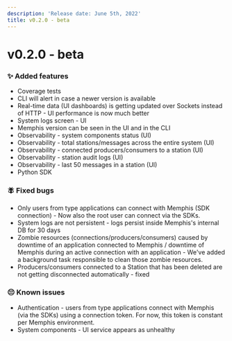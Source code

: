 ```yaml
---
description: 'Release date: June 5th, 2022'
title: v0.2.0 - beta
---
```


# v0.2.0 - beta

<Subtitle></Subtitle>

### ✨ Added features

* Coverage tests
* CLI will alert in case a newer version is available
* Real-time data (UI dashboards) is getting updated over Sockets instead of HTTP - UI performance is now much better
* System logs screen - UI
* Memphis version can be seen in the UI and in the CLI
* Observability - system components status (UI)
* Observability - total stations/messages across the entire system (UI)
* Observability - connected producers/consumers to a station (UI)
* Observability - station audit logs (UI)
* Observability - last 50 messages in a station (UI)
* Python SDK

### 🪰 Fixed bugs

* Only users from type applications can connect with Memphis (SDK connection) - Now also the root user can connect via the SDKs.
* System logs are not persistent - logs persist inside Memphis's internal DB for 30 days
* Zombie resources (connections/producers/consumers) caused by downtime of an application connected to Memphis / downtime of Memphis during an active connection with an application - We've added a background task responsible to clean those zombie resources.
* Producers/consumers connected to a Station that has been deleted are not getting disconnected automatically - fixed

### 😔 Known issues

* Authentication - users from type applications connect with Memphis (via the SDKs) using a connection token. For now, this token is constant per Memphis environment.
* System components - UI service appears as unhealthy



